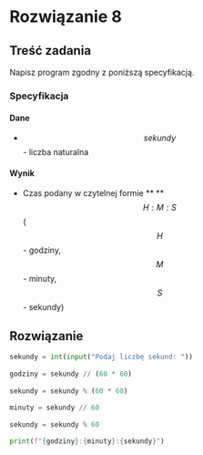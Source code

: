 # Rozwiązanie 8

## Treść zadania

Napisz program zgodny z poniższą specyfikacją.

### Specyfikacja

#### Dane

* $$sekundy$$ - liczba naturalna

#### Wynik

* Czas podany w czytelnej formie ** **$$H:M:S$$ ($$H$$ - godziny, $$M$$ - minuty, $$S$$ - sekundy)

## Rozwiązanie

```python
sekundy = int(input("Podaj liczbę sekund: "))
    
godziny = sekundy // (60 * 60)
    
sekundy = sekundy % (60 * 60)
    
minuty = sekundy // 60
    
sekundy = sekundy % 60

print(f"{godziny}:{minuty}:{sekundy}")
```
